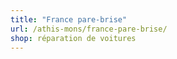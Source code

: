 ```yaml
---
title: "France pare-brise"
url: /athis-mons/france-pare-brise/
shop: réparation de voitures
---
```

